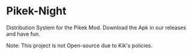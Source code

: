 # Pikek-Night
Distribution System for the Pikek Mod.
Download the Apk in our releases and have fun.

Note: This project is not Open-source due to Kik's policies.
